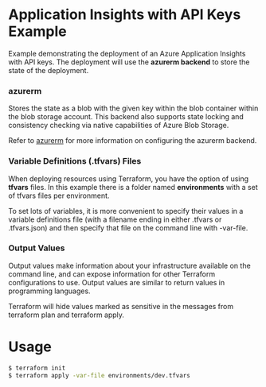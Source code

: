 # Application Insights with API Keys Example

Example demonstrating the deployment of an Azure Application Insights
with API keys. The deployment will use the **azurerm backend** to store
the state of the deployment.

### azurerm

Stores the state as a blob with the given key within the blob
container within the blob storage account. This backend also
supports state locking and consistency checking via native
capabilities of Azure Blob Storage.

Refer to [azurerm](https://tinyurl.com/fk75jj7b) for more
information on configuring the azurerm backend.

### Variable Definitions (.tfvars) Files

When deploying resources using Terraform, you have the option
of using **tfvars** files. In this example there is a folder
named **environments** with a set of tfvars files per environment.

To set lots of variables, it is more convenient to specify their
values in a variable definitions file (with a filename ending in
either .tfvars or .tfvars.json) and then specify that file on
the command line with -var-file.

### Output Values

Output values make information about your infrastructure available on
the command line, and can expose information for other Terraform
configurations to use. Output values are similar to return values in
programming languages.

Terraform will hide values marked as sensitive in the messages from
terraform plan and terraform apply.

# Usage

```bash
$ terraform init
$ terraform apply -var-file environments/dev.tfvars
```

